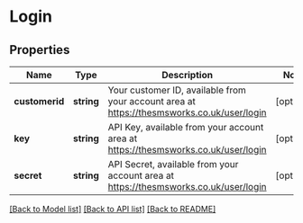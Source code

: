 # Login

## Properties
Name | Type | Description | Notes
------------ | ------------- | ------------- | -------------
**customerid** | **string** | Your customer ID, available from your account area at https://thesmsworks.co.uk/user/login | [optional] 
**key** | **string** | API Key, available from your account area at https://thesmsworks.co.uk/user/login | [optional] 
**secret** | **string** | API Secret, available from your account area at https://thesmsworks.co.uk/user/login | [optional] 

[[Back to Model list]](../../README.md#documentation-for-models) [[Back to API list]](../../README.md#documentation-for-api-endpoints) [[Back to README]](../../README.md)

